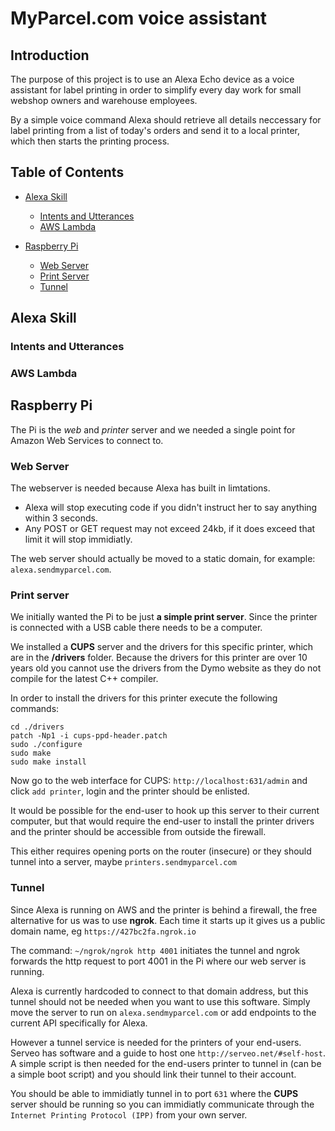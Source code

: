 # MyParcel.com voice assistant 

## Introduction

  The purpose of this project is to use an Alexa Echo device as a voice assistant for label printing in order to simplify every day work for small webshop owners and warehouse employees. 

  By a simple voice command Alexa should retrieve all details neccessary for label printing from a list of today's orders and send it to a local printer, which then starts the printing process. 

## Table of Contents

 - [ Alexa Skill](#alexa-skill)
    - [ Intents and Utterances](#intents-and-utterances)
    - [ AWS Lambda](#aws-lambda)

- [Raspberry Pi](#raspberry-pi)
  - [Web Server](#web-server)
  - [Print Server](#print-server)
  - [Tunnel](#tunnel)

## Alexa Skill

### Intents and Utterances

### AWS Lambda

## Raspberry Pi

  The Pi is the _web_ and _printer_ server and we needed a single point for Amazon Web Services to connect to.

### Web Server

  The webserver is needed because Alexa has built in limtations.

  - Alexa will stop executing code if you didn't instruct her to say anything within 3 seconds.
  - Any POST or GET request may not exceed 24kb, if it does exceed that limit it will stop immidiatly.

  The web server should actually be moved to a static domain, for example: `alexa.sendmyparcel.com`.

### Print server

  We initially wanted the Pi to be just __a simple print server__. Since the printer is connected with a USB cable there needs to be a computer.

  We installed a __CUPS__ server and the drivers for this specific printer, which are in the __/drivers__ folder. Because the drivers for this printer are over 10 years old you cannot use the drivers from the Dymo website as they do not compile for the latest C++ compiler.

  In order to install the drivers for this printer execute the following commands:

  ```
  cd ./drivers
  patch -Np1 -i cups-ppd-header.patch
  sudo ./configure
  sudo make
  sudo make install
  ```

  Now go to the web interface for CUPS: `http://localhost:631/admin` and click `add printer`, login and the printer should be enlisted.

  It would be possible for the end-user to hook up this server to their current computer, but that would require the end-user to install the printer drivers and the printer should be accessible from outside the firewall. 
  
  This either requires opening ports on the router (insecure) or they should tunnel into a server, maybe `printers.sendmyparcel.com`

### Tunnel

  Since Alexa is running on AWS and the printer is behind a firewall, the free alternative for us was to use __ngrok__. 
  Each time it starts up it gives us a public domain name, eg `https://427bc2fa.ngrok.io`

  The command: `~/ngrok/ngrok http 4001` initiates the tunnel and ngrok forwards the http request to port 4001 in the Pi where our web server is running.

  Alexa is currently hardcoded to connect to that domain address, but this tunnel should not be needed when you want to use this software.
  Simply move the server to run on `alexa.sendmyparcel.com` or add endpoints to the current API specifically for Alexa.

  However a tunnel service is needed for the printers of your end-users. Serveo has software and a guide to host one `http://serveo.net/#self-host`.
  A simple script is then needed for the end-users printer to tunnel in (can be a simple boot script) and you should link their tunnel to their account.

  You should be able to immidiatly tunnel in to port `631` where the __CUPS__ server should be running so you can immidiatly communicate through the `Internet Printing Protocol (IPP)` from your own server.



